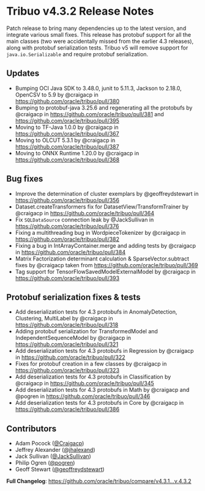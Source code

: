 # Tribuo v4.3.2 Release Notes

Patch release to bring many dependencies up to the latest version, and integrate various small fixes. This release has protobuf support for all the main classes (two were accidentally missed from the earlier 4.3 releases), along with protobuf serialization tests. Tribuo v5 will remove support for `java.io.Serializable` and require protobuf serialization.

## Updates
* Bumping OCI Java SDK to 3.48.0, junit to 5.11.3, Jackson to 2.18.0, OpenCSV to 5.9 by @craigacp in https://github.com/oracle/tribuo/pull/380
* Bumping to protobuf-java 3.25.6 and regenerating all the protobufs by @craigacp in https://github.com/oracle/tribuo/pull/381 and https://github.com/oracle/tribuo/pull/395
* Moving to TF-Java 1.0.0 by @craigacp in https://github.com/oracle/tribuo/pull/367
* Moving to OLCUT 5.3.1 by @craigacp in https://github.com/oracle/tribuo/pull/387
* Moving to ONNX Runtime 1.20.0 by @craigacp in https://github.com/oracle/tribuo/pull/368

## Bug fixes
* Improve the determination of cluster exemplars by @geoffreydstewart in https://github.com/oracle/tribuo/pull/356
* Dataset.createTransformers fix for DatasetView/TransformTrainer by @craigacp in https://github.com/oracle/tribuo/pull/364
* Fix `SQLDataSource` connection leak by @JackSullivan in https://github.com/oracle/tribuo/pull/376
* Fixing a multithreading bug in WordpieceTokenizer by @craigacp in https://github.com/oracle/tribuo/pull/382
* Fixing a bug in IntArrayContainer.merge and adding tests by @craigacp in https://github.com/oracle/tribuo/pull/384
* Matrix Factorization determinant calculation & SparseVector.subtract fixes by @craigacp taken from https://github.com/oracle/tribuo/pull/369
* Tag support for TensorFlowSavedModelExternalModel by @craigacp in https://github.com/oracle/tribuo/pull/393

## Protobuf serialization fixes & tests
* Add deserialization tests for 4.3 protobufs in AnomalyDetection, Clustering, MultiLabel by @craigacp in https://github.com/oracle/tribuo/pull/318
* Adding protobuf serialization for TransformedModel and IndependentSequenceModel by @craigacp in https://github.com/oracle/tribuo/pull/321
* Add deserialization tests for 4.3 protobufs in Regression by @craigacp in https://github.com/oracle/tribuo/pull/322
* Fixes for protobuf creation in a few classes by @craigacp in https://github.com/oracle/tribuo/pull/323
* Add deserialization tests for 4.3 protobufs in Classification by @craigacp in https://github.com/oracle/tribuo/pull/345
* Add deserialization tests for 4.3 protobufs in Math by @craigacp and @pogren in https://github.com/oracle/tribuo/pull/346
* Add deserialization tests for 4.3 protobufs in Core by @craigacp in https://github.com/oracle/tribuo/pull/386

## Contributors

- Adam Pocock ([@Craigacp](https://github.com/Craigacp))
- Jeffrey Alexander ([@jhalexand](https://github.com/jhalexand))
- Jack Sullivan ([@JackSullivan](https://github.com/JackSullivan))
- Philip Ogren ([@pogren](https://github.com/pogren))
- Geoff Stewart ([@geoffreydstewart](https://github.com/geoffreydstewart))

**Full Changelog**: https://github.com/oracle/tribuo/compare/v4.3.1...v.4.3.2
